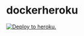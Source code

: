 # dockerheroku
[![Deploy to heroku.](https://github.com/piardito/dockerheroku/actions/workflows/master.yaml/badge.svg)](https://github.com/piardito/dockerheroku/actions/workflows/master.yaml)
